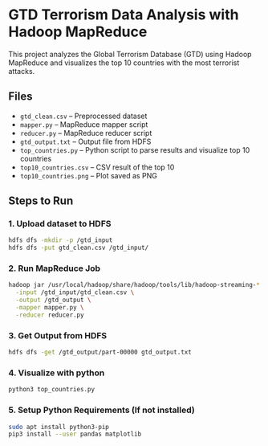 # GTD Terrorism Data Analysis with Hadoop MapReduce

This project analyzes the Global Terrorism Database (GTD) using Hadoop MapReduce and visualizes the top 10 countries with the most terrorist attacks.

## Files

- `gtd_clean.csv` – Preprocessed dataset
- `mapper.py` – MapReduce mapper script
- `reducer.py` – MapReduce reducer script
- `gtd_output.txt` – Output file from HDFS
- `top_countries.py` – Python script to parse results and visualize top 10 countries
- `top10_countries.csv` – CSV result of the top 10
- `top10_countries.png` – Plot saved as PNG

## Steps to Run

### 1. Upload dataset to HDFS
```bash
hdfs dfs -mkdir -p /gtd_input
hdfs dfs -put gtd_clean.csv /gtd_input/
```
### 2. Run MapReduce Job

```bash
hadoop jar /usr/local/hadoop/share/hadoop/tools/lib/hadoop-streaming-*.jar \
  -input /gtd_input/gtd_clean.csv \
  -output /gtd_output \
  -mapper mapper.py \
  -reducer reducer.py
```
### 3. Get Output from HDFS

```bash
hdfs dfs -get /gtd_output/part-00000 gtd_output.txt
```
### 4. Visualize with python

```bash
python3 top_countries.py
```
### 5. Setup Python Requirements (If not installed)

```bash
sudo apt install python3-pip
pip3 install --user pandas matplotlib
```


